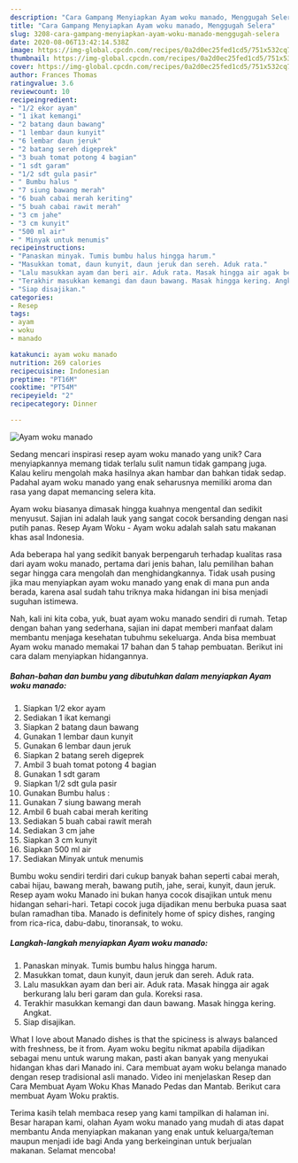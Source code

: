 ```yaml
---
description: "Cara Gampang Menyiapkan Ayam woku manado, Menggugah Selera"
title: "Cara Gampang Menyiapkan Ayam woku manado, Menggugah Selera"
slug: 3208-cara-gampang-menyiapkan-ayam-woku-manado-menggugah-selera
date: 2020-08-06T13:42:14.538Z
image: https://img-global.cpcdn.com/recipes/0a2d0ec25fed1cd5/751x532cq70/ayam-woku-manado-foto-resep-utama.jpg
thumbnail: https://img-global.cpcdn.com/recipes/0a2d0ec25fed1cd5/751x532cq70/ayam-woku-manado-foto-resep-utama.jpg
cover: https://img-global.cpcdn.com/recipes/0a2d0ec25fed1cd5/751x532cq70/ayam-woku-manado-foto-resep-utama.jpg
author: Frances Thomas
ratingvalue: 3.6
reviewcount: 10
recipeingredient:
- "1/2 ekor ayam"
- "1 ikat kemangi"
- "2 batang daun bawang"
- "1 lembar daun kunyit"
- "6 lembar daun jeruk"
- "2 batang sereh digeprek"
- "3 buah tomat potong 4 bagian"
- "1 sdt garam"
- "1/2 sdt gula pasir"
- " Bumbu halus "
- "7 siung bawang merah"
- "6 buah cabai merah keriting"
- "5 buah cabai rawit merah"
- "3 cm jahe"
- "3 cm kunyit"
- "500 ml air"
- " Minyak untuk menumis"
recipeinstructions:
- "Panaskan minyak. Tumis bumbu halus hingga harum."
- "Masukkan tomat, daun kunyit, daun jeruk dan sereh. Aduk rata."
- "Lalu masukkan ayam dan beri air. Aduk rata. Masak hingga air agak berkurang lalu beri garam dan gula. Koreksi rasa."
- "Terakhir masukkan kemangi dan daun bawang. Masak hingga kering. Angkat."
- "Siap disajikan."
categories:
- Resep
tags:
- ayam
- woku
- manado

katakunci: ayam woku manado 
nutrition: 269 calories
recipecuisine: Indonesian
preptime: "PT16M"
cooktime: "PT54M"
recipeyield: "2"
recipecategory: Dinner

---
```



![Ayam woku manado](https://img-global.cpcdn.com/recipes/0a2d0ec25fed1cd5/751x532cq70/ayam-woku-manado-foto-resep-utama.jpg)

Sedang mencari inspirasi resep ayam woku manado yang unik? Cara menyiapkannya memang tidak terlalu sulit namun tidak gampang juga. Kalau keliru mengolah maka hasilnya akan hambar dan bahkan tidak sedap. Padahal ayam woku manado yang enak seharusnya memiliki aroma dan rasa yang dapat memancing selera kita.

Ayam woku biasanya dimasak hingga kuahnya mengental dan sedikit menyusut. Sajian ini adalah lauk yang sangat cocok bersanding dengan nasi putih panas. Resep Ayam Woku - Ayam woku adalah salah satu makanan khas asal Indonesia.

Ada beberapa hal yang sedikit banyak berpengaruh terhadap kualitas rasa dari ayam woku manado, pertama dari jenis bahan, lalu pemilihan bahan segar hingga cara mengolah dan menghidangkannya. Tidak usah pusing jika mau menyiapkan ayam woku manado yang enak di mana pun anda berada, karena asal sudah tahu triknya maka hidangan ini bisa menjadi suguhan istimewa.


Nah, kali ini kita coba, yuk, buat ayam woku manado sendiri di rumah. Tetap dengan bahan yang sederhana, sajian ini dapat memberi manfaat dalam membantu menjaga kesehatan tubuhmu sekeluarga. Anda bisa membuat Ayam woku manado memakai 17 bahan dan 5 tahap pembuatan. Berikut ini cara dalam menyiapkan hidangannya.

<!--inarticleads1-->

##### Bahan-bahan dan bumbu yang dibutuhkan dalam menyiapkan Ayam woku manado:

1. Siapkan 1/2 ekor ayam
1. Sediakan 1 ikat kemangi
1. Siapkan 2 batang daun bawang
1. Gunakan 1 lembar daun kunyit
1. Gunakan 6 lembar daun jeruk
1. Siapkan 2 batang sereh digeprek
1. Ambil 3 buah tomat potong 4 bagian
1. Gunakan 1 sdt garam
1. Siapkan 1/2 sdt gula pasir
1. Gunakan  Bumbu halus :
1. Gunakan 7 siung bawang merah
1. Ambil 6 buah cabai merah keriting
1. Sediakan 5 buah cabai rawit merah
1. Sediakan 3 cm jahe
1. Siapkan 3 cm kunyit
1. Siapkan 500 ml air
1. Sediakan  Minyak untuk menumis


Bumbu woku sendiri terdiri dari cukup banyak bahan seperti cabai merah, cabai hijau, bawang merah, bawang putih, jahe, serai, kunyit, daun jeruk. Resep ayam woku Manado ini bukan hanya cocok disajikan untuk menu hidangan sehari-hari. Tetapi cocok juga dijadikan menu berbuka puasa saat bulan ramadhan tiba. Manado is definitely home of spicy dishes, ranging from rica-rica, dabu-dabu, tinoransak, to woku. 

<!--inarticleads2-->

##### Langkah-langkah menyiapkan Ayam woku manado:

1. Panaskan minyak. Tumis bumbu halus hingga harum.
1. Masukkan tomat, daun kunyit, daun jeruk dan sereh. Aduk rata.
1. Lalu masukkan ayam dan beri air. Aduk rata. Masak hingga air agak berkurang lalu beri garam dan gula. Koreksi rasa.
1. Terakhir masukkan kemangi dan daun bawang. Masak hingga kering. Angkat.
1. Siap disajikan.


What I love about Manado dishes is that the spiciness is always balanced with freshness, be it from. Ayam woku begitu nikmat apabila dijadikan sebagai menu untuk warung makan, pasti akan banyak yang menyukai hidangan khas dari Manado ini. Cara membuat ayam woku belanga manado dengan resep tradisional asli manado. Video ini menjelaskan Resep dan Cara Membuat Ayam Woku Khas Manado Pedas dan Mantab. Berikut cara membuat Ayam Woku praktis. 

Terima kasih telah membaca resep yang kami tampilkan di halaman ini. Besar harapan kami, olahan Ayam woku manado yang mudah di atas dapat membantu Anda menyiapkan makanan yang enak untuk keluarga/teman maupun menjadi ide bagi Anda yang berkeinginan untuk berjualan makanan. Selamat mencoba!
